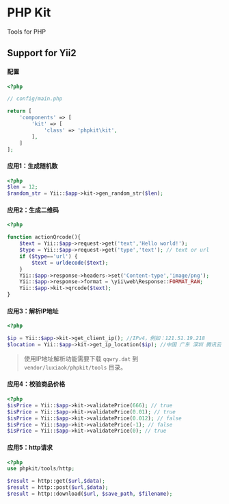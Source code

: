 PHP Kit
=======
Tools for PHP


## Support for Yii2


#### 配置

```php
<?php

// config/main.php

return [
    'components' => [
        'kit' => [
            'class' => 'phpkit\kit',
        ],
    ]
];
```


#### 应用1：生成随机数

```php
<?php
$len = 12;
$random_str = Yii::$app->kit->gen_random_str($len);
```


#### 应用2：生成二维码

```php
<?php

function actionQrcode(){
    $text = Yii::$app->request->get('text','Hello world!');
    $type = Yii::$app->request->get('type','text'); // text or url
    if ($type=='url') {
        $text = urldecode($text);
    }
    Yii::$app->response->headers->set('Content-type','image/png');
    Yii::$app->response->format = \yii\web\Response::FORMAT_RAW;
    Yii::$app->kit->qrcode($text);
}

```


#### 应用3：解析IP地址

```php
<?php

$ip = Yii::$app->kit->get_client_ip(); //IPv4，例如：121.51.19.218
$location = Yii::$app->kit->get_ip_location($ip); //中国 广东 深圳 腾讯云

```

> 使用IP地址解析功能需要下载 `qqwry.dat` 到 `vendor/luxiaok/phpkit/tools` 目录。


#### 应用4：校验商品价格

```php
<?php
$isPrice = Yii::$app->kit->validatePrice(666); // true
$isPrice = Yii::$app->kit->validatePrice(0.01); // true
$isPrice = Yii::$app->kit->validatePrice(0.012); // false
$isPrice = Yii::$app->kit->validatePrice(-1); // false
$isPrice = Yii::$app->kit->validatePrice(0); // true
```


#### 应用5：http请求

```php
<?php
use phpkit/tools/http;

$result = http::get($url,$data);
$result = http::post($url,$data);
$result = http::download($url, $save_path, $filename);

```
